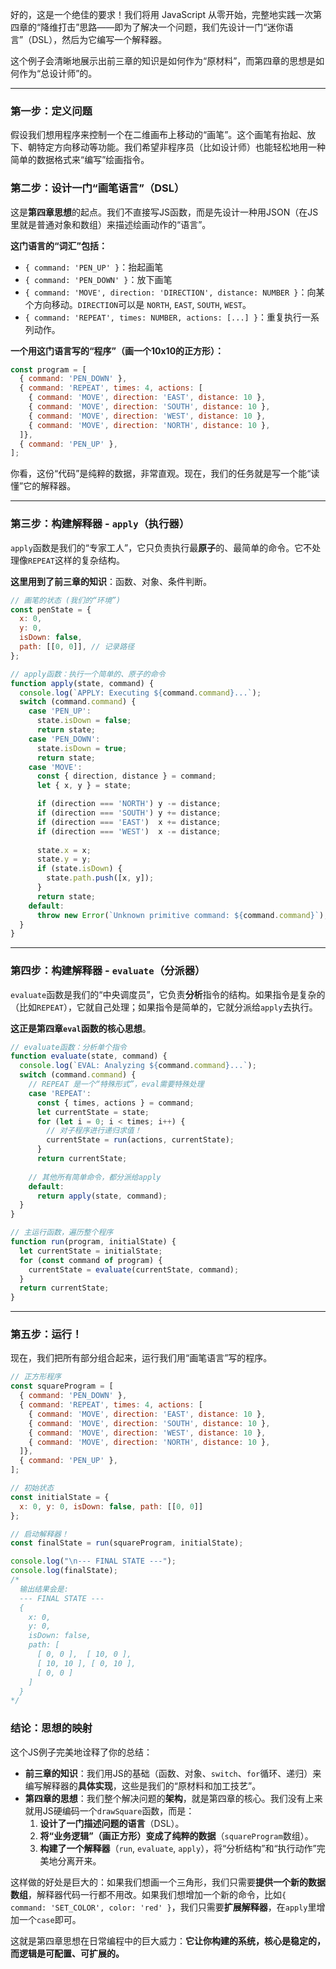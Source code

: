 
好的，这是一个绝佳的要求！我们将用 JavaScript 从零开始，完整地实践一次第四章的“降维打击”思路——即为了解决一个问题，我们先设计一门“迷你语言”（DSL），然后为它编写一个解释器。

这个例子会清晰地展示出前三章的知识是如何作为“原材料”，而第四章的思想是如何作为“总设计师”的。

-----

### **第一步：定义问题**

假设我们想用程序来控制一个在二维画布上移动的“画笔”。这个画笔有抬起、放下、朝特定方向移动等功能。我们希望非程序员（比如设计师）也能轻松地用一种简单的数据格式来“编写”绘画指令。

### **第二步：设计一门“画笔语言”（DSL）**

这是**第四章思想**的起点。我们不直接写JS函数，而是先设计一种用JSON（在JS里就是普通对象和数组）来描述绘画动作的“语言”。

**这门语言的“词汇”包括：**

  * `{ command: 'PEN_UP' }`：抬起画笔
  * `{ command: 'PEN_DOWN' }`：放下画笔
  * `{ command: 'MOVE', direction: 'DIRECTION', distance: NUMBER }`：向某个方向移动。`DIRECTION`可以是 `NORTH`, `EAST`, `SOUTH`, `WEST`。
  * `{ command: 'REPEAT', times: NUMBER, actions: [...] }`：重复执行一系列动作。

**一个用这门语言写的“程序”（画一个10x10的正方形）：**

```javascript
const program = [
  { command: 'PEN_DOWN' },
  { command: 'REPEAT', times: 4, actions: [
    { command: 'MOVE', direction: 'EAST', distance: 10 },
    { command: 'MOVE', direction: 'SOUTH', distance: 10 },
    { command: 'MOVE', direction: 'WEST', distance: 10 },
    { command: 'MOVE', direction: 'NORTH', distance: 10 },
  ]},
  { command: 'PEN_UP' },
];
```

你看，这份“代码”是纯粹的数据，非常直观。现在，我们的任务就是写一个能“读懂”它的解释器。

-----

### **第三步：构建解释器 - `apply`（执行器）**

`apply`函数是我们的“专家工人”，它只负责执行最**原子**的、最简单的命令。它不处理像`REPEAT`这样的复杂结构。

**这里用到了前三章的知识**：函数、对象、条件判断。

```javascript
// 画笔的状态 (我们的“环境”)
const penState = {
  x: 0,
  y: 0,
  isDown: false,
  path: [[0, 0]], // 记录路径
};

// apply函数：执行一个简单的、原子的命令
function apply(state, command) {
  console.log(`APPLY: Executing ${command.command}...`);
  switch (command.command) {
    case 'PEN_UP':
      state.isDown = false;
      return state;
    case 'PEN_DOWN':
      state.isDown = true;
      return state;
    case 'MOVE':
      const { direction, distance } = command;
      let { x, y } = state;

      if (direction === 'NORTH') y -= distance;
      if (direction === 'SOUTH') y += distance;
      if (direction === 'EAST')  x += distance;
      if (direction === 'WEST')  x -= distance;
      
      state.x = x;
      state.y = y;
      if (state.isDown) {
        state.path.push([x, y]);
      }
      return state;
    default:
      throw new Error(`Unknown primitive command: ${command.command}`);
  }
}
```

-----

### **第四步：构建解释器 - `evaluate`（分派器）**

`evaluate`函数是我们的“中央调度员”，它负责**分析**指令的结构。如果指令是复杂的（比如`REPEAT`），它就自己处理；如果指令是简单的，它就分派给`apply`去执行。

**这正是第四章`eval`函数的核心思想**。

```javascript
// evaluate函数：分析单个指令
function evaluate(state, command) {
  console.log(`EVAL: Analyzing ${command.command}...`);
  switch (command.command) {
    // REPEAT 是一个“特殊形式”，eval需要特殊处理
    case 'REPEAT':
      const { times, actions } = command;
      let currentState = state;
      for (let i = 0; i < times; i++) {
        // 对子程序进行递归求值！
        currentState = run(actions, currentState);
      }
      return currentState;
    
    // 其他所有简单命令，都分派给apply
    default:
      return apply(state, command);
  }
}

// 主运行函数，遍历整个程序
function run(program, initialState) {
  let currentState = initialState;
  for (const command of program) {
    currentState = evaluate(currentState, command);
  }
  return currentState;
}
```

-----

### **第五步：运行！**

现在，我们把所有部分组合起来，运行我们用“画笔语言”写的程序。

```javascript
// 正方形程序
const squareProgram = [
  { command: 'PEN_DOWN' },
  { command: 'REPEAT', times: 4, actions: [
    { command: 'MOVE', direction: 'EAST', distance: 10 },
    { command: 'MOVE', direction: 'SOUTH', distance: 10 },
    { command: 'MOVE', direction: 'WEST', distance: 10 },
    { command: 'MOVE', direction: 'NORTH', distance: 10 },
  ]},
  { command: 'PEN_UP' },
];

// 初始状态
const initialState = {
  x: 0, y: 0, isDown: false, path: [[0, 0]]
};

// 启动解释器！
const finalState = run(squareProgram, initialState);

console.log("\n--- FINAL STATE ---");
console.log(finalState);
/*
  输出结果会是:
  --- FINAL STATE ---
  {
    x: 0,
    y: 0,
    isDown: false,
    path: [
      [ 0, 0 ],  [ 10, 0 ],
      [ 10, 10 ], [ 0, 10 ],
      [ 0, 0 ]
    ]
  }
*/
```

### 结论：思想的映射

这个JS例子完美地诠释了你的总结：

  * **前三章的知识**：我们用JS的基础（函数、对象、`switch`、`for`循环、递归）来编写解释器的**具体实现**，这些是我们的“原材料和加工技艺”。
  * **第四章的思想**：我们整个解决问题的**架构**，就是第四章的核心。我们没有上来就用JS硬编码一个`drawSquare`函数，而是：
    1.  **设计了一门描述问题的语言**（DSL）。
    2.  **将“业务逻辑”（画正方形）变成了纯粹的数据**（`squareProgram`数组）。
    3.  **构建了一个解释器**（`run`, `evaluate`, `apply`），将“分析结构”和“执行动作”完美地分离开来。

这样做的好处是巨大的：如果我们想画一个三角形，我们只需要**提供一个新的数据数组**，解释器代码一行都不用改。如果我们想增加一个新的命令，比如`{ command: 'SET_COLOR', color: 'red' }`，我们只需要**扩展解释器**，在`apply`里增加一个`case`即可。

这就是第四章思想在日常编程中的巨大威力：**它让你构建的系统，核心是稳定的，而逻辑是可配置、可扩展的。**